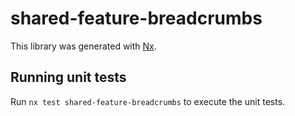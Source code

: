 # shared-feature-breadcrumbs

This library was generated with [Nx](https://nx.dev).

## Running unit tests

Run `nx test shared-feature-breadcrumbs` to execute the unit tests.
